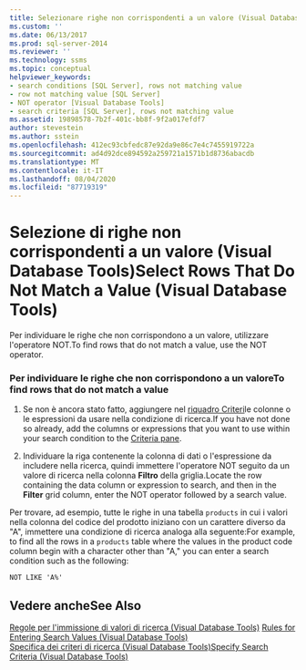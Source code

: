 ```yaml
---
title: Selezionare righe non corrispondenti a un valore (Visual Database Tools) | Microsoft Docs
ms.custom: ''
ms.date: 06/13/2017
ms.prod: sql-server-2014
ms.reviewer: ''
ms.technology: ssms
ms.topic: conceptual
helpviewer_keywords:
- search conditions [SQL Server], rows not matching value
- row not matching value [SQL Server]
- NOT operator [Visual Database Tools]
- search criteria [SQL Server], rows not matching value
ms.assetid: 19898578-7b2f-401c-bb8f-9f2a017efdf7
author: stevestein
ms.author: sstein
ms.openlocfilehash: 412ec93cbfedc87e92da9e86c7e4c7455919722a
ms.sourcegitcommit: ad4d92dce894592a259721a1571b1d8736abacdb
ms.translationtype: MT
ms.contentlocale: it-IT
ms.lasthandoff: 08/04/2020
ms.locfileid: "87719319"
---
```

# <a name="select-rows-that-do-not-match-a-value-visual-database-tools"></a><span data-ttu-id="4b7fa-102">Selezione di righe non corrispondenti a un valore (Visual Database Tools)</span><span class="sxs-lookup"><span data-stu-id="4b7fa-102">Select Rows That Do Not Match a Value (Visual Database Tools)</span></span>
  <span data-ttu-id="4b7fa-103">Per individuare le righe che non corrispondono a un valore, utilizzare l'operatore NOT.</span><span class="sxs-lookup"><span data-stu-id="4b7fa-103">To find rows that do not match a value, use the NOT operator.</span></span>  
  
### <a name="to-find-rows-that-do-not-match-a-value"></a><span data-ttu-id="4b7fa-104">Per individuare le righe che non corrispondono a un valore</span><span class="sxs-lookup"><span data-stu-id="4b7fa-104">To find rows that do not match a value</span></span>  
  
1.  <span data-ttu-id="4b7fa-105">Se non è ancora stato fatto, aggiungere nel [riquadro Criteri](visual-database-tools.md)le colonne o le espressioni da usare nella condizione di ricerca.</span><span class="sxs-lookup"><span data-stu-id="4b7fa-105">If you have not done so already, add the columns or expressions that you want to use within your search condition to the [Criteria pane](visual-database-tools.md).</span></span>  
  
2.  <span data-ttu-id="4b7fa-106">Individuare la riga contenente la colonna di dati o l'espressione da includere nella ricerca, quindi immettere l'operatore NOT seguito da un valore di ricerca nella colonna **Filtro** della griglia.</span><span class="sxs-lookup"><span data-stu-id="4b7fa-106">Locate the row containing the data column or expression to search, and then in the **Filter** grid column, enter the NOT operator followed by a search value.</span></span>  
  
 <span data-ttu-id="4b7fa-107">Per trovare, ad esempio, tutte le righe in una tabella `products` in cui i valori nella colonna del codice del prodotto iniziano con un carattere diverso da "A", immettere una condizione di ricerca analoga alla seguente:</span><span class="sxs-lookup"><span data-stu-id="4b7fa-107">For example, to find all the rows in a `products` table where the values in the product code column begin with a character other than "A," you can enter a search condition such as the following:</span></span>  
  
```  
NOT LIKE 'A%'  
```  
  
## <a name="see-also"></a><span data-ttu-id="4b7fa-108">Vedere anche</span><span class="sxs-lookup"><span data-stu-id="4b7fa-108">See Also</span></span>  
 <span data-ttu-id="4b7fa-109">[Regole per l'immissione di valori di ricerca &#40;Visual Database Tools&#41;](rules-for-entering-search-values-visual-database-tools.md) </span><span class="sxs-lookup"><span data-stu-id="4b7fa-109">[Rules for Entering Search Values &#40;Visual Database Tools&#41;](rules-for-entering-search-values-visual-database-tools.md) </span></span>  
 [<span data-ttu-id="4b7fa-110">Specifica dei criteri di ricerca &#40;Visual Database Tools&#41;</span><span class="sxs-lookup"><span data-stu-id="4b7fa-110">Specify Search Criteria &#40;Visual Database Tools&#41;</span></span>](specify-search-criteria-visual-database-tools.md)  
  
  
